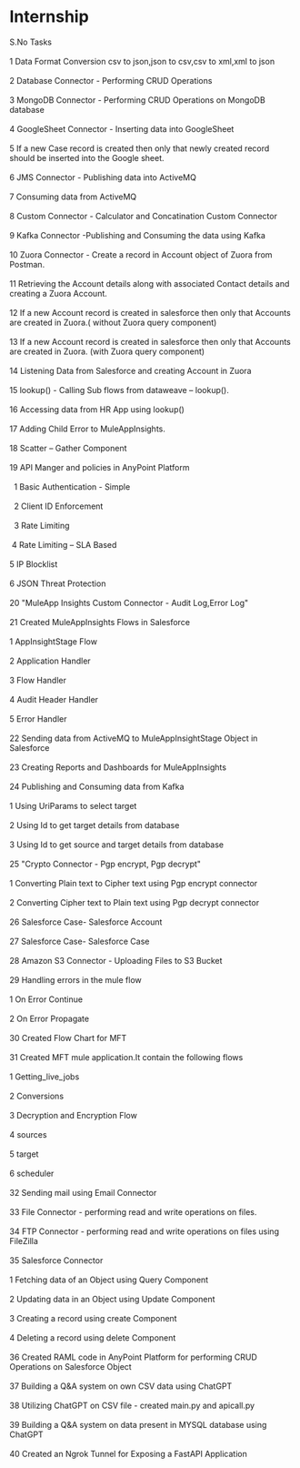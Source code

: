 # Internship
S.No	Tasks<br /> 											
1	Data Format Conversion  csv to json,json to csv,csv to xml,xml to json<br /> 								
2	Database Connector - Performing CRUD Operations<br /> 											
3	MongoDB Connector - Performing CRUD Operations on MongoDB database<br /> 											
4	GoogleSheet Connector - Inserting data into GoogleSheet<br />  											
5	If a new Case record is created then only that newly created record should be inserted into the Google sheet.<br /> 						
6	JMS Connector - Publishing data into ActiveMQ<br /> 											
7	Consuming data from ActiveMQ<br /> 										
8	Custom Connector - Calculator and Concatination Custom Connector<br /> 											
9	Kafka Connector -Publishing and Consuming the data using Kafka<br /> 											
10	Zuora Connector - Create a record in Account object of Zuora from Postman.<br /> 											
11	Retrieving the Account details along with associated Contact details and creating a Zuora Account.<br /> 								
12	If a new Account record is created in salesforce then only that Accounts are created in Zuora.( without Zuora query component)<br /> 				
13	If a new Account record is created in salesforce then only that Accounts are created in Zuora. (with Zuora query component)	<br /> 				
14	Listening Data from Salesforce and creating Account in Zuora <br /> 									
15	lookup() - Calling Sub flows from dataweave – lookup().	<br /> 									
16	Accessing data from HR App using lookup() <br /> 											
17	Adding Child Error to MuleAppInsights.<br /> 											
18	Scatter – Gather Component<br /> 											
19	API Manger and policies in AnyPoint Platform <br /> 											
	   &nbsp; 1	Basic Authentication - Simple <br /> 										
	&nbsp; 2	Client ID Enforcement<br /> 										
	 &nbsp;    3	Rate Limiting<br /> 										
	     &nbsp;4	Rate Limiting – SLA Based <br /> 										
	     5	IP Blocklist<br /> 										
	     6	JSON Threat Protection<br /> 										
20	"MuleApp Insights Custom Connector - Audit Log,Error Log"<br /> 										
21	Created MuleAppInsights Flows in Salesforce <br />  											
    	     1	AppInsightStage Flow<br /> 										
    	     2	Application Handler<br /> 										
    	     3	Flow Handler<br /> 										
    	     4	Audit Header Handler<br /> 										
    	     5	Error Handler<br /> 										
22	Sending data from ActiveMQ to MuleAppInsightStage Object in Salesforce<br /> 											
23	Creating Reports and Dashboards for MuleAppInsights<br /> 											
24	Publishing and Consuming data from Kafka<br />  											
    	     1	Using UriParams to select target <br /> 										
	     2	Using Id to get target details from database<br /> 										
	     3	Using  Id to get source and target details from database<br /> 										
25	"Crypto Connector - Pgp encrypt, Pgp decrypt"<br /> 							
    	     1	Converting Plain text to Cipher text using Pgp encrypt connector<br /> 										
	     2	Converting  Cipher text to Plain text using Pgp decrypt connector<br /> 										
26	Salesforce Case- Salesforce Account <br /> 											
27	Salesforce Case- Salesforce Case<br /> 											
28	Amazon S3 Connector - Uploading Files to S3 Bucket<br /> 											
29	Handling errors in the mule flow<br /> 											
	    1	On Error Continue<br /> 										
	    2	On Error Propagate<br /> 									
30	Created Flow Chart for MFT<br /> 											
31	Created MFT mule application.It contain the following flows<br /> 											
	    1	Getting_live_jobs	<br /> 									
	    2	Conversions	<br /> 									
	    3	Decryption and Encryption Flow	<br /> 									
	    4	sources			<br /> 							
	    5	target		<br /> 								
	    6	scheduler	<br /> 									
32	Sending mail using Email Connector <br /> 											
33	File Connector - performing read and write operations on files.	<br /> 										
34	FTP Connector - performing read and write operations on files using FileZilla	<br /> 										
35	Salesforce Connector						<br /> 					
	    1	Fetching  data of an Object using Query Component	<br /> 									
	    2	Updating data in an  Object using Update Component	<br /> 									
	    3	Creating a record using create Component	<br /> 									
	    4	Deleting a record using delete Component	<br /> 									
36	Created RAML code in AnyPoint Platform for performing CRUD Operations on Salesforce Object<br /> 									
37	Building a Q&A system on own CSV data using ChatGPT		<br /> 									
38	Utilizing ChatGPT on CSV file - created main.py and apicall.py 	<br /> 										
39	Building a Q&A system on  data present in MYSQL database using ChatGPT	<br /> 										
40	Created an Ngrok Tunnel for Exposing a FastAPI Application<br /> 
